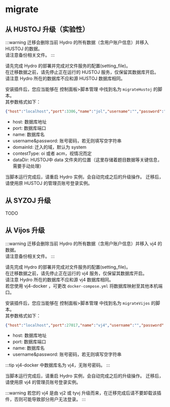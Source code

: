 # migrate

## 从 HUSTOJ 升级（实验性）

:::warning
迁移会删除当前 Hydro 的所有数据（含用户账户信息）并移入 HUSTOJ 的数据。  
请注意备份相关文件。
:::

请先完成 Hydro 的部署并完成对文件服务的配置(setting_file)。  
在迁移数据之前，请先停止正在运行的 HUSTOJ 服务，仅保留其数据库开启。  
请注意 Hydro 所在的数据库不应和源 HUSTOJ 数据库相同。  

安装插件后，您应当能够在 控制面板>脚本管理 中找到名为 `migrateHustoj` 的脚本。  
其参数格式如下：

```json
{"host":"localhost","port":3306,"name":"jol","username":"","password":"",domainId":"system","contestType":"", "dataDir":""}
```

- host: 数据库地址
- port: 数据库端口
- name: 数据库名
- username&password: 账号密码，若无则填写空字符串
- domainId: 迁入的域，默认为 system
- contestType: oi 或者 acm，视情况而定
- dataDir: HUSTOJ中 data 文件夹的位置（这里存储着题目数据等关键信息，需要手动处理）

当脚本运行完成后，请重启 Hydro 实例，会自动完成之后的升级操作。
迁移后，请使用原 HUSTOJ 的管理员账号登录实例。


## 从 SYZOJ 升级

TODO

## 从 Vijos 升级

:::warning
迁移会删除当前 Hydro 的所有数据（含用户账户信息）并移入 vj4 的数据。  
请注意备份相关文件。
:::

请先完成 Hydro 的部署并完成对文件服务的配置(setting_file)。  
在迁移数据之前，请先停止正在运行的 vj4 服务，仅保留其数据库开启。  
请注意 Hydro 所在的数据库不应和源 vj4 数据库相同。  
若您使用 vj4-docker ，可更改 `docker-compose.yml` 将数据库映射至其他本机端口。

安装插件后，您应当能够在 控制面板>脚本管理 中找到名为 `migrateVijos` 的脚本。  
其参数格式如下：

```json
{"host":"localhost","port":27017,"name":"vj4","username":"","password":""}
```

- host: 数据库地址
- port: 数据库端口
- name: 数据库名
- username&password: 账号密码，若无则填写空字符串

:::tip
vj4-docker 中数据库名为 vj4，无账号密码。
:::

当脚本运行完成后，请重启 Hydro 实例，会自动完成之后的升级操作。
迁移后，请使用原 vj4 的管理员账号登录实例。

:::warning
若您的 vj4 是由 vj2 或 tyvj 升级而来，在迁移完成后请不要卸载该插件，否则可能导致部分用户无法登录。
:::
